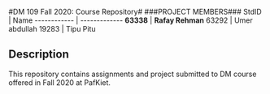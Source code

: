 
#DM 109 Fall 2020: Course Repository#
###PROJECT MEMBERS###
StdID | Name
------------ | -------------
**63338** | **Rafay Rehman** 
63292 | Umer abdullah 
19283 | Tipu Pitu

## Description ##
This repository contains assignments and project submitted to DM course offered in Fall 2020 at PafKiet.

